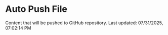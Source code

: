 # Auto Push File

Content that will be pushed to GitHub repository.
Last updated: 07/31/2025, 07:02:14 PM